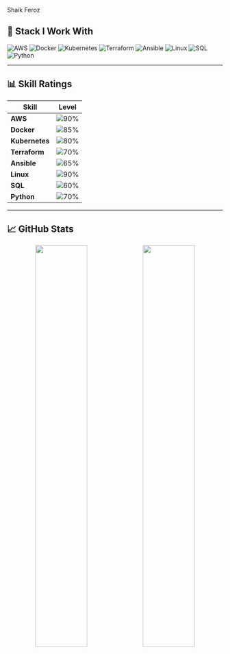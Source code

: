 Shaik Feroz


## 🚀 Stack I Work With

![AWS](https://img.shields.io/badge/AWS-%23FF9900.svg?style=for-the-badge&logo=amazon-aws&logoColor=white)
![Docker](https://img.shields.io/badge/Docker-%230db7ed.svg?style=for-the-badge&logo=docker&logoColor=white)
![Kubernetes](https://img.shields.io/badge/Kubernetes-%23326ce5.svg?style=for-the-badge&logo=kubernetes&logoColor=white)
![Terraform](https://img.shields.io/badge/Terraform-%235835CC.svg?style=for-the-badge&logo=terraform&logoColor=white)
![Ansible](https://img.shields.io/badge/Ansible-%231A1918.svg?style=for-the-badge&logo=ansible&logoColor=white)
![Linux](https://img.shields.io/badge/Linux-FCC624?style=for-the-badge&logo=linux&logoColor=black)
![SQL](https://img.shields.io/badge/SQL-%23007ACC.svg?style=for-the-badge&logo=postgresql&logoColor=white)
![Python](https://img.shields.io/badge/Python-%2314354C.svg?style=for-the-badge&logo=python&logoColor=white)

---

## 📊 Skill Ratings

| Skill       | Level |
|-------------|-------|
| **AWS**      | ![90%](https://progress-bar.dev/90/?title=Advanced&width=200&color=00ff00) |
| **Docker**   | ![85%](https://progress-bar.dev/85/?title=Proficient&width=200&color=00bfff) |
| **Kubernetes** | ![80%](https://progress-bar.dev/80/?title=Proficient&width=200&color=0080ff) |
| **Terraform** | ![70%](https://progress-bar.dev/70/?title=Intermediate&width=200&color=purple) |
| **Ansible**  | ![65%](https://progress-bar.dev/65/?title=Intermediate&width=200&color=red) |
| **Linux**    | ![90%](https://progress-bar.dev/90/?title=Advanced&width=200&color=orange) |
| **SQL**      | ![60%](https://progress-bar.dev/60/?title=Basic&width=200&color=blue) |
| **Python**   | ![70%](https://progress-bar.dev/70/?title=Intermediate&width=200&color=yellow) |

---

## 📈 GitHub Stats

<p align="center">
  <img src="https://github-readme-stats.vercel.app/api?username=f3ros3&show_icons=true&theme=radical" width="49%" />
  <img src="https://github-readme-stats.vercel.app/api/top-langs/?username=f3ros3&layout=compact&theme=radical" width="49%" />
</p>
